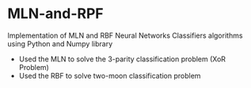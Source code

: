 # MLN-and-RPF
Implementation of MLN and RBF Neural Networks Classifiers algorithms using Python and Numpy library  
* Used the MLN to solve the 3-parity classification problem (XoR Problem)
* Used the RBF to solve two-moon classification problem
